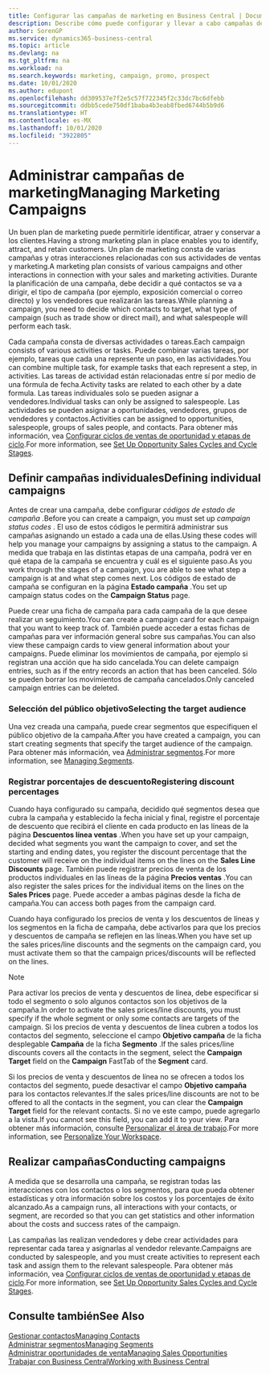 ```yaml
---
title: Configurar las campañas de marketing en Business Central | Documentos de Microsoft
description: Describe cómo puede configurar y llevar a cabo campañas de marketing en Business Central para ayudarle a identificar, atraer y conservar a los clientes.
author: SorenGP
ms.service: dynamics365-business-central
ms.topic: article
ms.devlang: na
ms.tgt_pltfrm: na
ms.workload: na
ms.search.keywords: marketing, campaign, promo, prospect
ms.date: 10/01/2020
ms.author: edupont
ms.openlocfilehash: dd309537e7f2e5c57f722345f2c33dc7bc6dfebb
ms.sourcegitcommit: ddbb5cede750df1baba4b3eab8fbed6744b5b9d6
ms.translationtype: HT
ms.contentlocale: es-MX
ms.lasthandoff: 10/01/2020
ms.locfileid: "3922805"
---
```

# <a name="managing-marketing-campaigns"></a><span data-ttu-id="043cf-103">Administrar campañas de marketing</span><span class="sxs-lookup"><span data-stu-id="043cf-103">Managing Marketing Campaigns</span></span>
<span data-ttu-id="043cf-104">Un buen plan de marketing puede permitirle identificar, atraer y conservar a los clientes.</span><span class="sxs-lookup"><span data-stu-id="043cf-104">Having a strong marketing plan in place enables you to identify, attract, and retain customers.</span></span> <span data-ttu-id="043cf-105">Un plan de marketing consta de varias campañas y otras interacciones relacionadas con sus actividades de ventas y marketing.</span><span class="sxs-lookup"><span data-stu-id="043cf-105">A marketing plan consists of various campaigns and other interactions in connection with your sales and marketing activities.</span></span> <span data-ttu-id="043cf-106">Durante la planificación de una campaña, debe decidir a qué contactos se va a dirigir, el tipo de campaña (por ejemplo, exposición comercial o correo directo) y los vendedores que realizarán las tareas.</span><span class="sxs-lookup"><span data-stu-id="043cf-106">While planning a campaign, you need to decide which contacts to target, what type of campaign (such as trade show or direct mail), and what salespeople will perform each task.</span></span>

<span data-ttu-id="043cf-107">Cada campaña consta de diversas actividades o tareas.</span><span class="sxs-lookup"><span data-stu-id="043cf-107">Each campaign consists of various activities or tasks.</span></span> <span data-ttu-id="043cf-108">Puede combinar varias tareas, por ejemplo, tareas que cada una represente un paso, en las actividades.</span><span class="sxs-lookup"><span data-stu-id="043cf-108">You can combine multiple task, for example tasks that each represent a step, in activities.</span></span> <span data-ttu-id="043cf-109">Las tareas de actividad están relacionadas entre sí por medio de una fórmula de fecha.</span><span class="sxs-lookup"><span data-stu-id="043cf-109">Activity tasks are related to each other by a date formula.</span></span> <span data-ttu-id="043cf-110">Las tareas individuales solo se pueden asignar a vendedores.</span><span class="sxs-lookup"><span data-stu-id="043cf-110">Individual tasks can only be assigned to salespeople.</span></span> <span data-ttu-id="043cf-111">Las actividades se pueden asignar a oportunidades, vendedores, grupos de vendedores y contactos.</span><span class="sxs-lookup"><span data-stu-id="043cf-111">Activities can be assigned to opportunities, salespeople, groups of sales people, and contacts.</span></span> <span data-ttu-id="043cf-112">Para obtener más información, vea [Configurar ciclos de ventas de oportunidad y etapas de ciclo](marketing-how-setup-opportunity-sales-cycles-stages.md).</span><span class="sxs-lookup"><span data-stu-id="043cf-112">For more information, see [Set Up Opportunity Sales Cycles and Cycle Stages](marketing-how-setup-opportunity-sales-cycles-stages.md).</span></span>

## <a name="defining-individual-campaigns"></a><span data-ttu-id="043cf-113">Definir campañas individuales</span><span class="sxs-lookup"><span data-stu-id="043cf-113">Defining individual campaigns</span></span>
<span data-ttu-id="043cf-114">Antes de crear una campaña, debe configurar *códigos de estado de campaña* .</span><span class="sxs-lookup"><span data-stu-id="043cf-114">Before you can create a campaign, you must set up *campaign status codes* .</span></span> <span data-ttu-id="043cf-115">El uso de estos códigos le permitirá administrar sus campañas asignando un estado a cada una de ellas.</span><span class="sxs-lookup"><span data-stu-id="043cf-115">Using these codes will help you manage your campaigns by assigning a status to the campaign.</span></span> <span data-ttu-id="043cf-116">A medida que trabaja en las distintas etapas de una campaña, podrá ver en qué etapa de la campaña se encuentra y cuál es el siguiente paso.</span><span class="sxs-lookup"><span data-stu-id="043cf-116">As you work through the stages of a campaign, you are able to see what step a campaign is at and what step comes next.</span></span> <span data-ttu-id="043cf-117">Los códigos de estado de campaña se configuran en la página **Estado campaña** .</span><span class="sxs-lookup"><span data-stu-id="043cf-117">You set up campaign status codes on the **Campaign Status** page.</span></span>

<span data-ttu-id="043cf-118">Puede crear una ficha de campaña para cada campaña de la que desee realizar un seguimiento.</span><span class="sxs-lookup"><span data-stu-id="043cf-118">You can create a campaign card for each campaign that you want to keep track of.</span></span> <span data-ttu-id="043cf-119">También puede acceder a estas fichas de campañas para ver información general sobre sus campañas.</span><span class="sxs-lookup"><span data-stu-id="043cf-119">You can also view these campaign cards to view general information about your campaigns.</span></span>
<span data-ttu-id="043cf-120">Puede eliminar los movimientos de campaña, por ejemplo si registran una acción que ha sido cancelada.</span><span class="sxs-lookup"><span data-stu-id="043cf-120">You can delete campaign entries, such as if the entry records an action that has been canceled.</span></span> <span data-ttu-id="043cf-121">Sólo se pueden borrar los movimientos de campaña cancelados.</span><span class="sxs-lookup"><span data-stu-id="043cf-121">Only canceled campaign entries can be deleted.</span></span>

### <a name="selecting-the-target-audience"></a><span data-ttu-id="043cf-122">Selección del público objetivo</span><span class="sxs-lookup"><span data-stu-id="043cf-122">Selecting the target audience</span></span>
<span data-ttu-id="043cf-123">Una vez creada una campaña, puede crear segmentos que especifiquen el público objetivo de la campaña.</span><span class="sxs-lookup"><span data-stu-id="043cf-123">After you have created a campaign, you can start creating segments that specify the target audience of the campaign.</span></span> <span data-ttu-id="043cf-124">Para obtener más información, vea [Administrar segmentos](marketing-segments.md).</span><span class="sxs-lookup"><span data-stu-id="043cf-124">For more information, see [Managing Segments](marketing-segments.md).</span></span>

### <a name="registering-discount-percentages"></a><span data-ttu-id="043cf-125">Registrar porcentajes de descuento</span><span class="sxs-lookup"><span data-stu-id="043cf-125">Registering discount percentages</span></span>
<span data-ttu-id="043cf-126">Cuando haya configurado su campaña, decidido qué segmentos desea que cubra la campaña y establecido la fecha inicial y final, registre el porcentaje de descuento que recibirá el cliente en cada producto en las líneas de la página **Descuentos línea ventas** .</span><span class="sxs-lookup"><span data-stu-id="043cf-126">When you have set up your campaign, decided what segments you want the campaign to cover, and set the starting and ending dates, you register the discount percentage that the customer will receive on the individual items on the lines on the **Sales Line Discounts** page.</span></span> <span data-ttu-id="043cf-127">También puede registrar precios de venta de los productos individuales en las líneas de la página **Precios ventas** .</span><span class="sxs-lookup"><span data-stu-id="043cf-127">You can also register the sales prices for the individual items on the lines on the **Sales Prices** page.</span></span> <span data-ttu-id="043cf-128">Puede acceder a ambas páginas desde la ficha de campaña.</span><span class="sxs-lookup"><span data-stu-id="043cf-128">You can access both pages from the campaign card.</span></span>

 <span data-ttu-id="043cf-129">Cuando haya configurado los precios de venta y los descuentos de líneas y los segmentos en la ficha de campaña, debe activarlos para que los precios y descuentos de campaña se reflejen en las líneas.</span><span class="sxs-lookup"><span data-stu-id="043cf-129">When you have set up the sales prices/line discounts and the segments on the campaign card, you must activate them so that the campaign prices/discounts will be reflected on the lines.</span></span>

> [!NOTE]  
>   <span data-ttu-id="043cf-130">Para activar los precios de venta y descuentos de línea, debe especificar si todo el segmento o solo algunos contactos son los objetivos de la campaña.</span><span class="sxs-lookup"><span data-stu-id="043cf-130">In order to activate the sales prices/line discounts, you must specify if the whole segment or only some contacts are targets of the campaign.</span></span> <span data-ttu-id="043cf-131">Si los precios de venta y descuentos de línea cubren a todos los contactos del segmento, seleccione el campo **Objetivo campaña** de la ficha desplegable **Campaña** de la ficha **Segmento** .</span><span class="sxs-lookup"><span data-stu-id="043cf-131">If the sales prices/line discounts covers all the contacts in the segment, select the **Campaign Target** field on the **Campaign** FastTab of the **Segment** card.</span></span>

<span data-ttu-id="043cf-132">Si los precios de venta y descuentos de línea no se ofrecen a todos los contactos del segmento, puede desactivar el campo **Objetivo campaña** para los contactos relevantes.</span><span class="sxs-lookup"><span data-stu-id="043cf-132">If the sales prices/line discounts are not to be offered to all the contacts in the segment, you can clear the **Campaign Target** field for the relevant contacts.</span></span> <span data-ttu-id="043cf-133">Si no ve este campo, puede agregarlo a la vista.</span><span class="sxs-lookup"><span data-stu-id="043cf-133">If you cannot see this field, you can add it to your view.</span></span> <span data-ttu-id="043cf-134">Para obtener más información, consulte [Personalizar el área de trabajo](ui-personalization-user.md).</span><span class="sxs-lookup"><span data-stu-id="043cf-134">For more information, see [Personalize Your Workspace](ui-personalization-user.md).</span></span>

## <a name="conducting-campaigns"></a><span data-ttu-id="043cf-135">Realizar campañas</span><span class="sxs-lookup"><span data-stu-id="043cf-135">Conducting campaigns</span></span>
<span data-ttu-id="043cf-136">A medida que se desarrolla una campaña, se registran todas las interacciones con los contactos o los segmentos, para que pueda obtener estadísticas y otra información sobre los costos y los porcentajes de éxito alcanzado.</span><span class="sxs-lookup"><span data-stu-id="043cf-136">As a campaign runs, all interactions with your contacts, or segment, are recorded so that you can get statistics and other information about the costs and success rates of the campaign.</span></span>

<span data-ttu-id="043cf-137">Las campañas las realizan vendedores y debe crear actividades para representar cada tarea y asignarlas al vendedor relevante.</span><span class="sxs-lookup"><span data-stu-id="043cf-137">Campaigns are conducted by salespeople, and you must create activities to represent each task and assign them to the relevant salespeople.</span></span> <span data-ttu-id="043cf-138">Para obtener más información, vea [Configurar ciclos de ventas de oportunidad y etapas de ciclo](marketing-how-setup-opportunity-sales-cycles-stages.md).</span><span class="sxs-lookup"><span data-stu-id="043cf-138">For more information, see [Set Up Opportunity Sales Cycles and Cycle Stages](marketing-how-setup-opportunity-sales-cycles-stages.md).</span></span>

## <a name="see-also"></a><span data-ttu-id="043cf-139">Consulte también</span><span class="sxs-lookup"><span data-stu-id="043cf-139">See Also</span></span>
[<span data-ttu-id="043cf-140">Gestionar contactos</span><span class="sxs-lookup"><span data-stu-id="043cf-140">Managing Contacts</span></span>](marketing-contacts.md)  
[<span data-ttu-id="043cf-141">Administrar segmentos</span><span class="sxs-lookup"><span data-stu-id="043cf-141">Managing Segments</span></span>](marketing-segments.md)  
[<span data-ttu-id="043cf-142">Administrar oportunidades de venta</span><span class="sxs-lookup"><span data-stu-id="043cf-142">Managing Sales Opportunities</span></span>](marketing-manage-sales-opportunities.md)  
[<span data-ttu-id="043cf-143">Trabajar con Business Central</span><span class="sxs-lookup"><span data-stu-id="043cf-143">Working with Business Central</span></span>](ui-work-product.md)  

